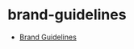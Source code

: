 # brand-guidelines

- [Brand Guidelines ](https://lucyboyd4.github.io/brand-guidelines/newguidelines.pdf)